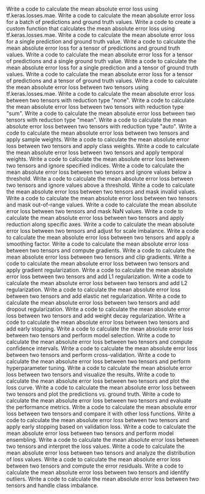 Write a code to calculate the mean absolute error loss using tf.keras.losses.mae.
Write a code to calculate the mean absolute error loss for a batch of predictions and ground truth values.
Write a code to create a custom function that calculates the mean absolute error loss using tf.keras.losses.mae.
Write a code to calculate the mean absolute error loss for a single prediction and ground truth value.
Write a code to calculate the mean absolute error loss for a tensor of predictions and ground truth values.
Write a code to calculate the mean absolute error loss for a tensor of predictions and a single ground truth value.
Write a code to calculate the mean absolute error loss for a single prediction and a tensor of ground truth values.
Write a code to calculate the mean absolute error loss for a tensor of predictions and a tensor of ground truth values.
Write a code to calculate the mean absolute error loss between two tensors using tf.keras.losses.mae.
Write a code to calculate the mean absolute error loss between two tensors with reduction type "none".
Write a code to calculate the mean absolute error loss between two tensors with reduction type "sum".
Write a code to calculate the mean absolute error loss between two tensors with reduction type "mean".
Write a code to calculate the mean absolute error loss between two tensors with reduction type "auto".
Write a code to calculate the mean absolute error loss between two tensors and apply sample weights.
Write a code to calculate the mean absolute error loss between two tensors and apply class weights.
Write a code to calculate the mean absolute error loss between two tensors and apply temporal weights.
Write a code to calculate the mean absolute error loss between two tensors and ignore specified indices.
Write a code to calculate the mean absolute error loss between two tensors and ignore values below a threshold.
Write a code to calculate the mean absolute error loss between two tensors and ignore values above a threshold.
Write a code to calculate the mean absolute error loss between two tensors and mask invalid values.
Write a code to calculate the mean absolute error loss between two tensors and mask out-of-range values.
Write a code to calculate the mean absolute error loss between two tensors and mask NaN values.
Write a code to calculate the mean absolute error loss between two tensors and apply reduction along specific axes.
Write a code to calculate the mean absolute error loss between two tensors and adjust for scale imbalance.
Write a code to calculate the mean absolute error loss between two tensors and apply a smoothing factor.
Write a code to calculate the mean absolute error loss between two tensors and compute gradients.
Write a code to calculate the mean absolute error loss between two tensors and clip gradients.
Write a code to calculate the mean absolute error loss between two tensors and apply gradient regularization.
Write a code to calculate the mean absolute error loss between two tensors and add L1 regularization.
Write a code to calculate the mean absolute error loss between two tensors and add L2 regularization.
Write a code to calculate the mean absolute error loss between two tensors and add elastic net regularization.
Write a code to calculate the mean absolute error loss between two tensors and add dropout regularization.
Write a code to calculate the mean absolute error loss between two tensors and add weight decay regularization.
Write a code to calculate the mean absolute error loss between two tensors and add early stopping.
Write a code to calculate the mean absolute error loss between two tensors and perform model selection.
Write a code to calculate the mean absolute error loss between two tensors and compute confidence intervals.
Write a code to calculate the mean absolute error loss between two tensors and perform cross-validation.
Write a code to calculate the mean absolute error loss between two tensors and perform hyperparameter tuning.
Write a code to calculate the mean absolute error loss between two tensors and visualize the results.
Write a code to calculate the mean absolute error loss between two tensors and plot the loss curve.
Write a code to calculate the mean absolute error loss between two tensors and plot the predictions vs. ground truth.
Write a code to calculate the mean absolute error loss between two tensors and evaluate the performance metrics.
Write a code to calculate the mean absolute error loss between two tensors and compare it with other loss functions.
Write a code to calculate the mean absolute error loss between two tensors and apply early stopping based on validation loss.
Write a code to calculate the mean absolute error loss between two tensors and perform model ensembling.
Write a code to calculate the mean absolute error loss between two tensors and interpret the loss values.
Write a code to calculate the mean absolute error loss between two tensors and analyze the distribution of loss values.
Write a code to calculate the mean absolute error loss between two tensors and compute the error residuals.
Write a code to calculate the mean absolute error loss between two tensors and identify outliers.
Write a code to calculate the mean absolute error loss between two tensors and handle class imbalance.